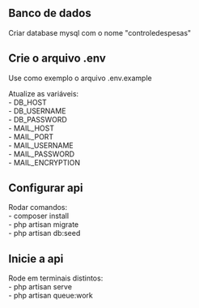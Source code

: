 
## Banco de dados

Criar database mysql com o nome "controledespesas"

## Crie o arquivo .env
Use como exemplo o arquivo .env.example<br>

Atualize as variáveis:<br>
    - DB_HOST<br>
    - DB_USERNAME<br>
    - DB_PASSWORD<br>
    - MAIL_HOST<br>
    - MAIL_PORT<br>
    - MAIL_USERNAME<br>
    - MAIL_PASSWORD<br>
    - MAIL_ENCRYPTION<br>

## Configurar api

Rodar comandos:<br>
    - composer install<br>
    - php artisan migrate<br>
    - php artisan db:seed<br>


## Inicie a api
Rode em terminais distintos:<br>
    - php artisan serve<br>
    - php artisan queue:work<br>
 

